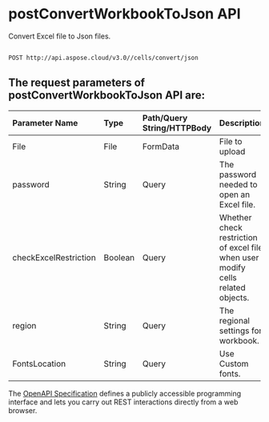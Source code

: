 # **postConvertWorkbookToJson API**

Convert Excel file to Json files. 

```bash

POST http://api.aspose.cloud/v3.0//cells/convert/json

```

## The request parameters of **postConvertWorkbookToJson** API are: 

| Parameter Name | Type | Path/Query String/HTTPBody | Description | 
| :- | :- | :- |:- | 
|File|File|FormData|File to upload|
|password|String|Query|The password needed to open an Excel file.|
|checkExcelRestriction|Boolean|Query|Whether check restriction of excel file when user modify cells related objects.|
|region|String|Query|The regional settings for workbook.|
|FontsLocation|String|Query|Use Custom fonts.|


The [OpenAPI Specification](https://reference.aspose.cloud/cells/#/ConversionController/PostConvertWorkbookToJson) defines a publicly accessible programming interface and lets you carry out REST interactions directly from a web browser.
